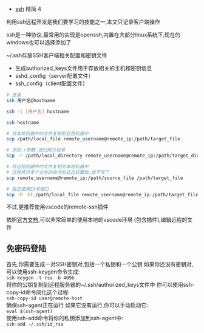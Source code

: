 - [ssh](https://blog.csdn.net/m0_51720581/article/details/131796669) 精简 4

利用ssh远程开发是我们要学习的技能之一,本文只记录客户端操作

ssh是一种协议,最常用的实现是openssh,内置在大部分linux系统下,现在的windows也可以选择添加了

~/.ssh存放SSH客户端相关配置和密钥文件
- 生成authorized_keys文件用于存放相关的主机和密钥信息
- sshd_config（server配置文件）
- ssh_config（client配置文件） 


```bash
# 连接
ssh 用户名@hostname

ssh -l [用户名] hostname

ssh hostname

# 将本地机器中的文件复制到远程机器中
scp /path/local_file remote_username@remote_ip:/path/target_file

# 添加-r参数,递归拷贝目录
scp -r /path/local_directory remote_username@remote_ip:/path/target_directory

# 将远程机器中的文件复制到本地机器中
# 远程拷贝多个文件的命令形式比较繁琐,就不写了
scp remote_username@remote_ip:/path/source_file /path/target_file

# 指定使用23号端口
scp -P　23 /path/local_file remote_username@remote_ip:/path/target_file
```

不过,更推荐使用vscode的remote-ssh插件

依照[官方文档](https://vscode.github.net.cn/docs/remote/ssh),可以非常简单的使用本地的vscode环境 (包含插件),编辑远程的文件


## 免密码登陆
首先,你需要生成一对SSH密钥对,包括一个私钥和一个公钥 如果你还没有密钥对,可以使用ssh-keygen命令生成:  
`ssh-keygen -t rsa -b 4096`  
将你的公钥复制到远程服务器的~/.ssh/authorized_keys文件中 你可以使用ssh-copy-id命令简化这个过程:  
`ssh-copy-id user@remote-host`  
确保ssh-agent正在运行 如果它没有运行,你可以手动启动它:  
`eval $(ssh-agent)`  
使用ssh-add命令将你的私钥添加到ssh-agent中:  
`ssh-add ~/.ssh/id_rsa`  